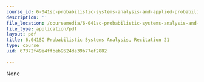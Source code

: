 ```yaml
---
course_id: 6-041sc-probabilistic-systems-analysis-and-applied-probability-fall-2013
description: ''
file_location: /coursemedia/6-041sc-probabilistic-systems-analysis-and-applied-probability-fall-2013/67372f49e4ffbeb9524de39b77ef2882_MIT6_041SCF13_rec21.pdf
file_type: application/pdf
layout: pdf
title: 6.041SC Probabilistic Systems Analysis, Recitation 21
type: course
uid: 67372f49e4ffbeb9524de39b77ef2882

---
```

None